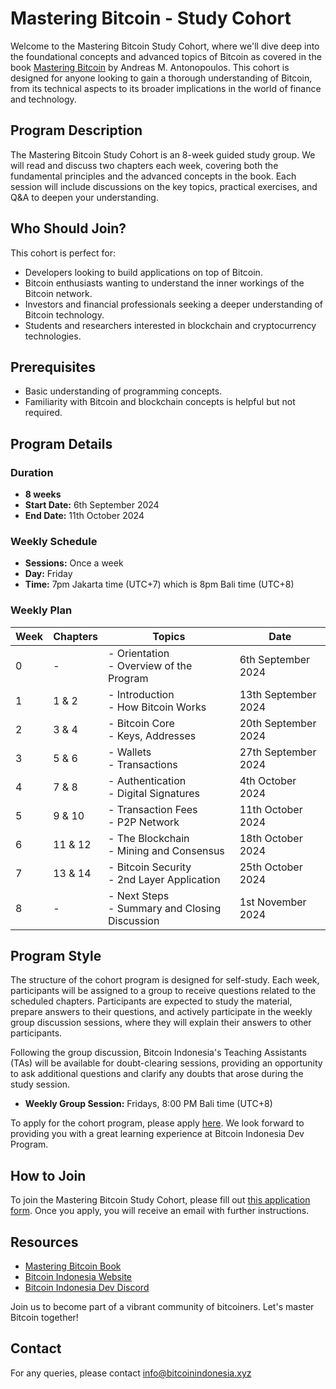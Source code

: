 # Mastering Bitcoin - Study Cohort

Welcome to the Mastering Bitcoin Study Cohort, where we'll dive deep into the foundational concepts and advanced topics of Bitcoin as covered in the book [Mastering Bitcoin](https://github.com/bitcoinbook/bitcoinbook) by Andreas M. Antonopoulos. This cohort is designed for anyone looking to gain a thorough understanding of Bitcoin, from its technical aspects to its broader implications in the world of finance and technology.

## Program Description

The Mastering Bitcoin Study Cohort is an 8-week guided study group. We will read and discuss two chapters each week, covering both the fundamental principles and the advanced concepts in the book. Each session will include discussions on the key topics, practical exercises, and Q&A to deepen your understanding.

## Who Should Join?

This cohort is perfect for:

- Developers looking to build applications on top of Bitcoin.
- Bitcoin enthusiasts wanting to understand the inner workings of the Bitcoin network.
- Investors and financial professionals seeking a deeper understanding of Bitcoin technology.
- Students and researchers interested in blockchain and cryptocurrency technologies.

## Prerequisites

- Basic understanding of programming concepts.
- Familiarity with Bitcoin and blockchain concepts is helpful but not required.

## Program Details

### Duration

- **8 weeks**
- **Start Date:** 6th September 2024
- **End Date:** 11th October 2024

### Weekly Schedule

- **Sessions:** Once a week
- **Day:** Friday
- **Time:** 7pm Jakarta time (UTC+7) which is 8pm Bali time (UTC+8)

### Weekly Plan

| Week | Chapters     | Topics | Date |
|------|--------------|--------|------|
| 0    | -            | - Orientation<br>- Overview of the Program | 6th September 2024 |
| 1    | 1 & 2        | - Introduction<br>- How Bitcoin Works | 13th September 2024 |
| 2    | 3 & 4        | - Bitcoin Core<br>- Keys, Addresses | 20th September 2024 |
| 3    | 5 & 6        | - Wallets<br>- Transactions | 27th September 2024 |
| 4    | 7 & 8        | - Authentication<br>- Digital Signatures | 4th October 2024 |
| 5    | 9 & 10       | - Transaction Fees<br>- P2P Network | 11th October 2024 |
| 6    | 11 & 12      | - The Blockchain<br>- Mining and Consensus | 18th October 2024 |
| 7    | 13 & 14      | - Bitcoin Security<br>- 2nd Layer Application | 25th October 2024 |
| 8    | -            | - Next Steps<br>- Summary and Closing Discussion | 1st November 2024 |

## Program Style

The structure of the cohort program is designed for self-study. Each week, participants will be assigned to a group to receive questions related to the scheduled chapters. Participants are expected to study the material, prepare answers to their questions, and actively participate in the weekly group discussion sessions, where they will explain their answers to other participants.

Following the group discussion, Bitcoin Indonesia's Teaching Assistants (TAs) will be available for doubt-clearing sessions, providing an opportunity to ask additional questions and clarify any doubts that arose during the study session.

- **Weekly Group Session:** Fridays, 8:00 PM Bali time (UTC+8)

To apply for the cohort program, please apply [here](https://www.bitcoinindonesia.xyz/mb). We look forward to providing you with a great learning experience at Bitcoin Indonesia Dev Program.

## How to Join

To join the Mastering Bitcoin Study Cohort, please fill out [this application form](https://docs.google.com/forms/d/1UzheXfh09_EM5Fk5G0UohoJMg03BVxooOB-SS7QDLYI/edit). Once you apply, you will receive an email with further instructions.

## Resources

- [Mastering Bitcoin Book](https://github.com/bitcoinbook/bitcoinbook)
- [Bitcoin Indonesia Website](https://www.bitcoinindonesia.xyz)
- [Bitcoin Indonesia Dev Discord](https://discord.gg/tbxj3hsZWS)

Join us to become part of a vibrant community of bitcoiners. Let's master Bitcoin together!

## Contact

For any queries, please contact info@bitcoinindonesia.xyz
